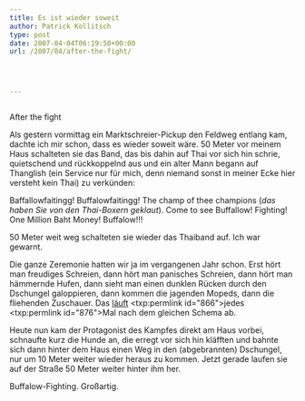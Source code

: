 ```yaml
---
title: Es ist wieder soweit
author: Patrick Kollitsch
type: post
date: 2007-04-04T06:19:50+00:00
url: /2007/04/after-the-fight/




---
```

<div class="flickr">
  <a href="http://www.flickr.com/photos/schreibblogade/445956648/"><img src="//farm1.static.flickr.com/148/445956648_a541bd314b.jpg" class="flickr-photo" alt="" /></a></p> 
  
  <p>
    After the fight
  </p>
</div>

Als gestern vormittag ein Marktschreier-Pickup den Feldweg entlang kam, dachte ich mir schon, dass es wieder soweit wäre. 50 Meter vor meinem Haus schalteten sie das Band, das bis dahin auf Thai vor sich hin schrie, quietschend und rückkoppelnd aus und ein alter Mann begann auf Thanglish (ein Service nur für mich, denn niemand sonst in meiner Ecke hier versteht kein Thai) zu verkünden:

Baffallowfaitingg! Buffalowfaitingg! The champ of thee champions (_das haben Sie von den Thai-Boxern geklaut_). Come to see Buffallow! Fighting! One Million Baht Money! Buffalow!!!

50 Meter weit weg schalteten sie wieder das Thaiband auf. Ich war gewarnt.

Die ganze Zeremonie hatten wir ja im vergangenen Jahr schon. Erst hört man freudiges Schreien, dann hört man panisches Schreien, dann hört man hämmernde Hufen, dann sieht man einen dunklen Rücken durch den Dschungel galoppieren, dann kommen die jagenden Mopeds, dann die fliehenden Zuschauer. Das</a> <a href="861">läuft</a> <txp:permlink id="866">jedes</a> <txp:permlink id="876">Mal nach dem gleichen Schema ab.

Heute nun kam der Protagonist des Kampfes direkt am Haus vorbei, schnaufte kurz die Hunde an, die erregt vor sich hin kläfften und bahnte sich dann hinter dem Haus einen Weg in den (abgebrannten) Dschungel, nur um 10 Meter weiter wieder heraus zu kommen. Jetzt gerade laufen sie auf der Straße 50 Meter weiter hinter ihm her.

Buffalow-Fighting. Großartig.
